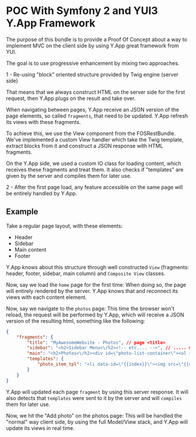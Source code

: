 POC With Symfony 2 and YUI3 Y.App Framework
===========================================

The purpose of this bundle is to provide a Proof Of Concept about a way to implement MVC on the client side by using
Y.App great framework from YUI.

The goal is to use progressive enhancement by mixing two approaches.

1 - Re-using "block" oriented structure provided by Twig engine (server side)

That means that we always construct HTML on the server side for the first request, then Y.App plugs on the result and take over.

When navigating between pages, Y.App receive an JSON version of the page elements, so called `fragments`, that need to be updated.
Y.App refresh its views with these fragments.

To achieve this, we use the View component from the FOSRestBundle.
We've implemented a custom View handler which take the Twig template, extract blocks from it and construct a JSON response with HTML fragments.

On the Y.App side, we used a custom IO class for loading content, which receives these fragments and treat them.
It also checks if "templates" are given by the server and compiles them for later use.

2 - After the first page load, any feature accessible on the same page will be entirely handled by Y.App.


Example
-------

Take a regular page layout, with these elements:

 - Header
 - Sidebar
 - Main content
 - Footer

Y.App knows about this structure through well constructed `View` (fragments: header, footer, sidebar, main column) and `Composite View` classes.

Now, say we load the `home` page for the first time:
When doing so, the page will entirely rendered by the server. Y.App knows that and reconnect its views with each content element.

Now, say we navigate to the `photos` page:
This time the browser won't reload, the request will be performed by Y.App, which will receive a JSON version of the resulting html, something like the following:

```JSON
{
    "fragments": {
        "title": "MyAwesomeWebsite - Photos", // page <title>
        "sidebar": "<h2>Sidebar Menu<\/h2><!-- etc.... -->", // ..... maybe an updated menu for active page
        "main": "<h2>Photos<\/h2><div id=\"photo-list-container\"><ul id=\"photo-list\"><!-- photo items.... --></ul></div>",
        "templates": {
            "photo_item_tpl": "<li data-id=\"{{index}}\"><img src=\"{{url}}\" alt=\"{{title}}\" \/><\/li>" // template used later by Y.App for adding new photos
        }
    }
}
```

Y.App will updated each page `fragment` by using this server response.
It will also detects that `templates` were sent to it by the server and will `compiles` them for later use.

Now, we hit the "Add photo" on the photos page:
This will be handled the "normal" way client side, by using the full Model/View stack, and Y.App will update its views in real time.